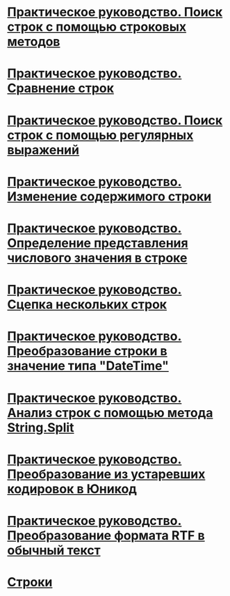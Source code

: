 # [Практическое руководство. Поиск строк с помощью строковых методов](how-to-search-strings-using-string-methods.md)
# [Практическое руководство. Сравнение строк](how-to-compare-strings.md)
# [Практическое руководство. Поиск строк с помощью регулярных выражений](how-to-search-strings-using-regular-expressions.md)
# [Практическое руководство. Изменение содержимого строки](how-to-modify-string-contents.md)
# [Практическое руководство. Определение представления числового значения в строке](how-to-determine-whether-a-string-represents-a-numeric-value.md)
# [Практическое руководство. Сцепка нескольких строк](how-to-concatenate-multiple-strings.md)
# [Практическое руководство. Преобразование строки в значение типа "DateTime"](how-to-convert-a-string-to-a-datetime.md)
# [Практическое руководство. Анализ строк с помощью метода String.Split ](how-to-parse-strings-using-string-split.md)
# [Практическое руководство. Преобразование из устаревших кодировок в Юникод](how-to-convert-between-legacy-encodings-and-unicode.md)
# [Практическое руководство. Преобразование формата RTF в обычный текст](how-to-convert-rtf-to-plain-text.md)
# [Строки](index.md)

